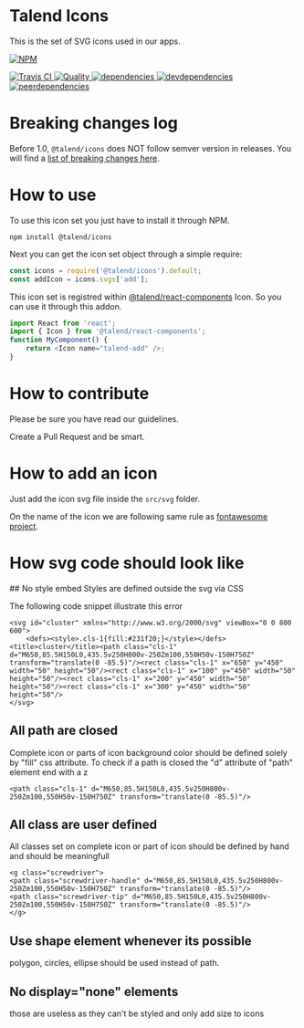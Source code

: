 # Talend Icons

This is the set of SVG icons used in our apps.

[![NPM][npm-icon] ][npm-url]

[![Travis CI][travis-ci-image] ][travis-ci-url]
[![Quality][quality-badge] ][quality-url]
[![dependencies][dependencies-image] ][dependencies-url]
[![devdependencies][devdependencies-image] ][devdependencies-url]
[![peerdependencies][peerdependencies-image] ][peerdependencies-url]

[npm-icon]: https://nodei.co/npm/talend-icons.svg?downloads=true
[npm-url]: https://npmjs.org/package/@talend/icons
[travis-ci-image]: https://travis-ci.org/Talend/icons.svg?branch=master
[travis-ci-url]: https://travis-ci.org/Talend/icons
[dependencies-image]: https://david-dm.org/Talend/icons.svg
[dependencies-url]: https://david-dm.org/Talend/icons
[devdependencies-image]: https://david-dm.org/Talend/icons/dev-status.svg
[devdependencies-url]: https://david-dm.org/Talend/icons#info=devDependencies
[peerdependencies-image]: https://david-dm.org/Talend/icons/peer-status.svg
[peerdependencies-url]: https://david-dm.org/Talend/icons?type=peer
[quality-badge]: http://npm.packagequality.com/shield/talend-icons.svg
[quality-url]: http://packagequality.com/#?package=talend-icons

# Breaking changes log

Before 1.0, `@talend/icons` does NOT follow semver version in releases.
You will find a [list of breaking changes here](https://github.com/Talend/ui/wiki/BREAKING-CHANGE).

# How to use

To use this icon set you just have to install it through NPM.

```shell
npm install @talend/icons
```

Next you can get the icon set object through a simple require:

```javascript
const icons = require('@talend/icons').default;
const addIcon = icons.svgs['add'];
```

This icon set is registred within [@talend/react-components](https://github.com/Talend/ui/tree/master/packages/components) Icon. So you can use it through this addon.

```javascript
import React from 'react';
import { Icon } from '@talend/react-components';
function MyComponent() {
	return <Icon name="talend-add" />;
}
```

# How to contribute

Please be sure you have read our guidelines.

Create a Pull Request and be smart.

# How to add an icon

Just add the icon svg file inside the `src/svg` folder.

On the name of the icon we are following same rule as [fontawesome project](http://fontawesome.io/icons/).

# How svg code should look like

## No style embed
Styles are defined outside the svg via CSS

The following code snippet illustrate this error

```
<svg id="cluster" xmlns="http://www.w3.org/2000/svg" viewBox="0 0 800 600">
	<defs><style>.cls-1{fill:#231f20;}</style></defs><title>cluster</title><path class="cls-1" d="M650,85.5H150L0,435.5v250H800v-250Zm100,550H50v-150H750Z" transform="translate(0 -85.5)"/><rect class="cls-1" x="650" y="450" width="50" height="50"/><rect class="cls-1" x="100" y="450" width="50" height="50"/><rect class="cls-1" x="200" y="450" width="50" height="50"/><rect class="cls-1" x="300" y="450" width="50" height="50"/>
</svg>
```

## All path are closed

Complete icon or parts of icon background color should be defined solely by "fill" css attribute.
To check if a path is closed the "d" attribute of "path" element end with a z

```
<path class="cls-1" d="M650,85.5H150L0,435.5v250H800v-250Zm100,550H50v-150H750Z" transform="translate(0 -85.5)"/>
```

## All class are user defined

All classes set on complete icon or part of icon should be defined by hand and should be meaningfull

```
<g class="screwdriver">
<path class="screwdriver-handle" d="M650,85.5H150L0,435.5v250H800v-250Zm100,550H50v-150H750Z" transform="translate(0 -85.5)"/>
<path class="screwdriver-tip" d="M650,85.5H150L0,435.5v250H800v-250Zm100,550H50v-150H750Z" transform="translate(0 -85.5)"/>
</g>
```

## Use shape element whenever its possible

polygon, circles, ellipse should be used instead of path.

## No display="none" elements

those are useless as they can't be styled and only add size to icons
